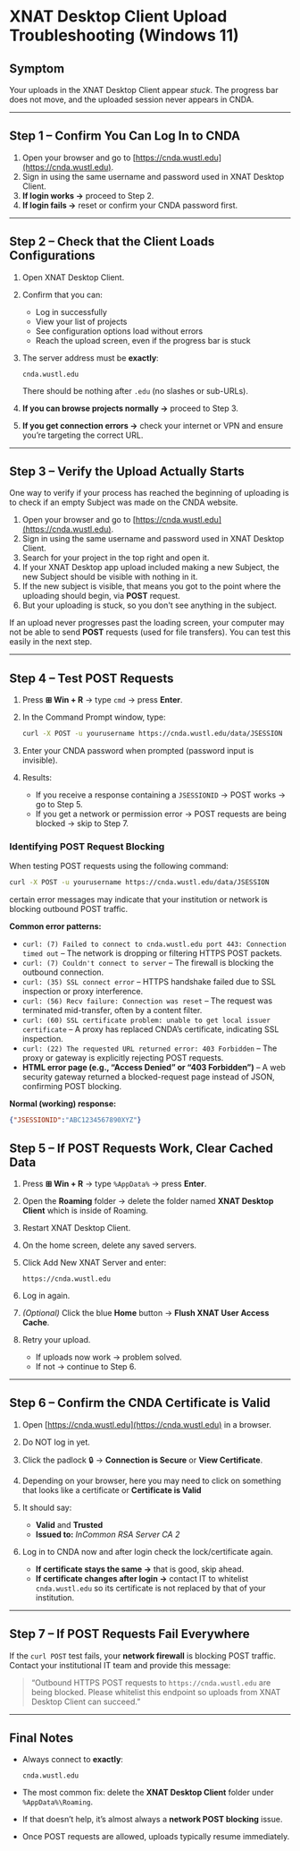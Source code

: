 # XNAT Desktop Client Upload Troubleshooting (Windows 11)

## **Symptom**

Your uploads in the XNAT Desktop Client appear *stuck*.
The progress bar does not move, and the uploaded session never appears in CNDA.

---

## **Step 1 – Confirm You Can Log In to CNDA**

1. Open your browser and go to [https://cnda.wustl.edu](https://cnda.wustl.edu).
2. Sign in using the same username and password used in XNAT Desktop Client.
3. **If login works →** proceed to Step 2.
4. **If login fails →** reset or confirm your CNDA password first.

---

## **Step 2 – Check that the Client Loads Configurations**

1. Open XNAT Desktop Client.
2. Confirm that you can:

   * Log in successfully
   * View your list of projects
   * See configuration options load without errors
   * Reach the upload screen, even if the progress bar is stuck
3. The server address must be **exactly**:

   ```
   cnda.wustl.edu
   ```

   There should be nothing after `.edu` (no slashes or sub-URLs).
4. **If you can browse projects normally →** proceed to Step 3.
5. **If you get connection errors →** check your internet or VPN and ensure you’re targeting the correct URL.

---

## **Step 3 – Verify the Upload Actually Starts**

One way to verify if your process has reached the beginning of uploading is to check if an empty Subject was made on the CNDA website.

1. Open your browser and go to [https://cnda.wustl.edu](https://cnda.wustl.edu).
2. Sign in using the same username and password used in XNAT Desktop Client.
3. Search for your project in the top right and open it.
4. If your XNAT Desktop app upload included making a new Subject, the new Subject should be visible with nothing in it.
5. If the new subject is visible, that means you got to the point where the uploading should begin, via **POST** request.
6. But your uploading is stuck, so you don't see anything in the subject.

If an upload never progresses past the loading screen, your computer may not be able to send **POST** requests (used for file transfers).
You can test this easily in the next step.

---

## **Step 4 – Test POST Requests**

1. Press **⊞ Win + R** → type `cmd` → press **Enter**.
2. In the Command Prompt window, type:

   ```bash
   curl -X POST -u yourusername https://cnda.wustl.edu/data/JSESSION
   ```
3. Enter your CNDA password when prompted (password input is invisible).
4. Results:

   * If you receive a response containing a `JSESSIONID` → POST works → go to Step 5.
   * If you get a network or permission error → POST requests are being blocked → skip to Step 7.

### **Identifying POST Request Blocking**

When testing POST requests using the following command:

```bash
curl -X POST -u yourusername https://cnda.wustl.edu/data/JSESSION
```

certain error messages may indicate that your institution or network is blocking outbound POST traffic.

**Common error patterns:**

* `curl: (7) Failed to connect to cnda.wustl.edu port 443: Connection timed out` – The network is dropping or filtering HTTPS POST packets.
* `curl: (7) Couldn't connect to server` – The firewall is blocking the outbound connection.
* `curl: (35) SSL connect error` – HTTPS handshake failed due to SSL inspection or proxy interference.
* `curl: (56) Recv failure: Connection was reset` – The request was terminated mid-transfer, often by a content filter.
* `curl: (60) SSL certificate problem: unable to get local issuer certificate` – A proxy has replaced CNDA’s certificate, indicating SSL inspection.
* `curl: (22) The requested URL returned error: 403 Forbidden` – The proxy or gateway is explicitly rejecting POST requests.
* **HTML error page (e.g., “Access Denied” or “403 Forbidden”)** – A web security gateway returned a blocked-request page instead of JSON, confirming POST blocking.

**Normal (working) response:**

```json
{"JSESSIONID":"ABC1234567890XYZ"}
```
## **Step 5 – If POST Requests Work, Clear Cached Data**

1. Press **⊞ Win + R** → type `%AppData%` → press **Enter**.
2. Open the **Roaming** folder → delete the folder named **XNAT Desktop Client** which is inside of Roaming.
3. Restart XNAT Desktop Client.
4. On the home screen, delete any saved servers.
5. Click Add New XNAT Server and enter:

   ```
   https://cnda.wustl.edu
   ```
6. Log in again.
7. *(Optional)* Click the blue **Home** button → **Flush XNAT User Access Cache**.
8. Retry your upload.

   * If uploads now work → problem solved.
   * If not → continue to Step 6.

---

## **Step 6 – Confirm the CNDA Certificate is Valid**

1. Open [https://cnda.wustl.edu](https://cnda.wustl.edu) in a browser.
2. Do NOT log in yet.
3. Click the padlock 🔒 → **Connection is Secure** or **View Certificate**.
4. Depending on your browser, here you may need to click on something that looks like a certificate or **Certificate is Valid**
5. It should say:

   * **Valid** and **Trusted**
   * **Issued to:** *InCommon RSA Server CA 2*
6. Log in to CNDA now and after login check the lock/certificate again.

   * **If certificate stays the same →** that is good, skip ahead.
   * **If certificate changes after login →** contact IT to whitelist `cnda.wustl.edu` so its certificate is not replaced by that of your institution.

---

## **Step 7 – If POST Requests Fail Everywhere**

If the `curl POST` test fails, your **network firewall** is blocking POST traffic.
Contact your institutional IT team and provide this message:

> “Outbound HTTPS POST requests to `https://cnda.wustl.edu` are being blocked.
> Please whitelist this endpoint so uploads from XNAT Desktop Client can succeed.”

---

## **Final Notes**

* Always connect to **exactly**:

  ```
  cnda.wustl.edu
  ```
* The most common fix: delete the **XNAT Desktop Client** folder under
  `%AppData%\Roaming`.
* If that doesn’t help, it’s almost always a **network POST blocking** issue.
* Once POST requests are allowed, uploads typically resume immediately.


